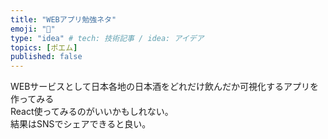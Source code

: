 ```yaml
---
title: "WEBアプリ勉強ネタ"
emoji: "🍶"
type: "idea" # tech: 技術記事 / idea: アイデア
topics: [ポエム]
published: false
---
```


WEBサービスとして日本各地の日本酒をどれだけ飲んだか可視化するアプリを作ってみる  
React使ってみるのがいいかもしれない。  
結果はSNSでシェアできると良い。  